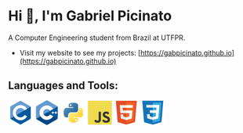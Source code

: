# Hi 👋, I'm Gabriel Picinato

A Computer Engineering student from Brazil at UTFPR.

- Visit my website to see my projects: [https://gabpicinato.github.io](https://gabpicinato.github.io)

## Languages and Tools:
<p>
    <img src="https://raw.githubusercontent.com/devicons/devicon/master/icons/c/c-original.svg" alt="C" width="50" />
    <img src="https://raw.githubusercontent.com/devicons/devicon/master/icons/cplusplus/cplusplus-original.svg" alt="C++" width="50" />
    <img src="https://raw.githubusercontent.com/devicons/devicon/master/icons/python/python-original.svg" alt="Python" width="50" />
    <img src="https://raw.githubusercontent.com/devicons/devicon/master/icons/javascript/javascript-original.svg" alt="JavaScript" width="50" />
    <img src="https://raw.githubusercontent.com/devicons/devicon/master/icons/html5/html5-original.svg" alt="HTML5" width="50" />
    <img src="https://raw.githubusercontent.com/devicons/devicon/master/icons/css3/css3-original.svg" alt="CSS3" width="50" />
</p>
